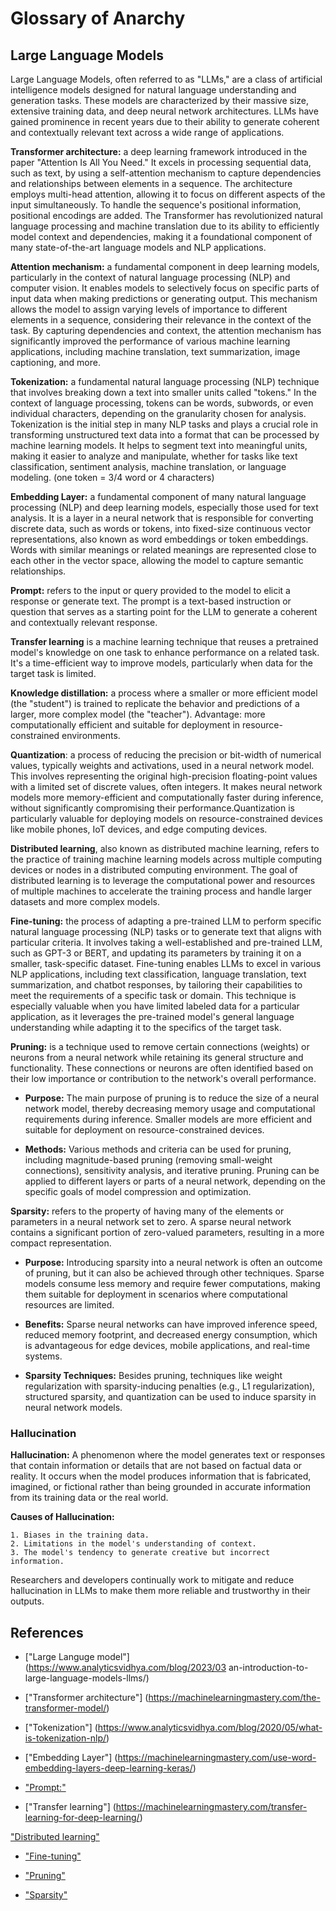 # Glossary of Anarchy

## Large Language Models

Large Language Models, often referred to as "LLMs," are a class of artificial intelligence models designed for natural language understanding and generation tasks. These models are characterized by their massive size, extensive training data, and deep neural network architectures. LLMs have gained prominence in recent years due to their ability to generate coherent and contextually relevant text across a wide range of applications.

**Transformer architecture:** a deep learning framework introduced in the paper "Attention Is All You Need." It excels in processing sequential data, such as text, by using a self-attention mechanism to capture dependencies and relationships between elements in a sequence. The architecture employs multi-head attention, allowing it to focus on different aspects of the input simultaneously. To handle the sequence's positional information, positional encodings are added. The Transformer has revolutionized natural language processing and machine translation due to its ability to efficiently model context and dependencies, making it a foundational component of many state-of-the-art language models and NLP applications.

**Attention mechanism:** a fundamental component in deep learning models, particularly in the context of natural language processing (NLP) and computer vision. It enables models to selectively focus on specific parts of input data when making predictions or generating output. This mechanism allows the model to assign varying levels of importance to different elements in a sequence, considering their relevance in the context of the task. By capturing dependencies and context, the attention mechanism has significantly improved the performance of various machine learning applications, including machine translation, text summarization, image captioning, and more.

**Tokenization:** a fundamental natural language processing (NLP) technique that involves breaking down a text into smaller units called "tokens." In the context of language processing, tokens can be words, subwords, or even individual characters, depending on the granularity chosen for analysis. Tokenization is the initial step in many NLP tasks and plays a crucial role in transforming unstructured text data into a format that can be processed by machine learning models. It helps to segment text into meaningful units, making it easier to analyze and manipulate, whether for tasks like text classification, sentiment analysis, machine translation, or language modeling. (one token = 3/4 word or 4 characters)

**Embedding Layer:** a fundamental component of many natural language processing (NLP) and deep learning models, especially those used for text analysis. It is a layer in a neural network that is responsible for converting discrete data, such as words or tokens, into fixed-size continuous vector representations, also known as word embeddings or token embeddings. Words with similar meanings or related meanings are represented close to each other in the vector space, allowing the model to capture semantic relationships.

**Prompt:** refers to the input or query provided to the model to elicit a response or generate text. The prompt is a text-based instruction or question that serves as a starting point for the LLM to generate a coherent and contextually relevant response.

**Transfer learning** is a machine learning technique that reuses a pretrained model's knowledge on one task to enhance performance on a related task. It's a time-efficient way to improve models, particularly when data for the target task is limited.

**Knowledge distillation:** a process where a smaller or more efficient model (the "student") is trained to replicate the behavior and predictions of a larger, more complex model (the "teacher"). Advantage: more computationally efficient and suitable for deployment in resource-constrained environments.

**Quantization**: a process of reducing the precision or bit-width of numerical values, typically weights and activations, used in a neural network model. This involves representing the original high-precision floating-point values with a limited set of discrete values, often integers.
It makes neural network models more memory-efficient and computationally faster during inference, without significantly compromising their performance.Quantization is particularly valuable for deploying models on resource-constrained devices like mobile phones, IoT devices, and edge computing devices.

**Distributed learning**, also known as distributed machine learning, refers to the practice of training machine learning models across multiple computing devices or nodes in a distributed computing environment. The goal of distributed learning is to leverage the computational power and resources of multiple machines to accelerate the training process and handle larger datasets and more complex models.

**Fine-tuning:** the process of adapting a pre-trained LLM to perform specific natural language processing (NLP) tasks or to generate text that aligns with particular criteria. It involves taking a well-established and pre-trained LLM, such as GPT-3 or BERT, and updating its parameters by training it on a smaller, task-specific dataset. Fine-tuning enables LLMs to excel in various NLP applications, including text classification, language translation, text summarization, and chatbot responses, by tailoring their capabilities to meet the requirements of a specific task or domain. This technique is especially valuable when you have limited labeled data for a particular application, as it leverages the pre-trained model's general language understanding while adapting it to the specifics of the target task.

**Pruning:** is a technique used to remove certain connections (weights) or neurons from a neural network while retaining its general structure and functionality. These connections or neurons are often identified based on their low importance or contribution to the network's overall performance.

- **Purpose:** The main purpose of pruning is to reduce the size of a neural network model, thereby decreasing memory usage and computational requirements during inference. Smaller models are more efficient and suitable for deployment on resource-constrained devices.

- **Methods:** Various methods and criteria can be used for pruning, including magnitude-based pruning (removing small-weight connections), sensitivity analysis, and iterative pruning. Pruning can be applied to different layers or parts of a neural network, depending on the specific goals of model compression and optimization.

**Sparsity:** refers to the property of having many of the elements or parameters in a neural network set to zero. A sparse neural network contains a significant portion of zero-valued parameters, resulting in a more compact representation.

- **Purpose:** Introducing sparsity into a neural network is often an outcome of pruning, but it can also be achieved through other techniques. Sparse models consume less memory and require fewer computations, making them suitable for deployment in scenarios where computational resources are limited.

- **Benefits:** Sparse neural networks can have improved inference speed, reduced memory footprint, and decreased energy consumption, which is advantageous for edge devices, mobile applications, and real-time systems.

- **Sparsity Techniques:** Besides pruning, techniques like weight regularization with sparsity-inducing penalties (e.g., L1 regularization), structured sparsity, and quantization can be used to induce sparsity in neural network models.

### Hallucination

**Hallucination:** A phenomenon where the model generates text or responses that contain information or details that are not based on factual data or reality. It occurs when the model produces information that is fabricated, imagined, or fictional rather than being grounded in accurate information from its training data or the real world.

**Causes of Hallucination:**

    1. Biases in the training data.
    2. Limitations in the model's understanding of context.
    3. The model's tendency to generate creative but incorrect information.

Researchers and developers continually work to mitigate and reduce hallucination in LLMs to make them more reliable and trustworthy in their outputs.

## References
- ["Large Languge model"] (https://www.analyticsvidhya.com/blog/2023/03 an-introduction-to-large-language-models-llms/)

- ["Transformer architecture"] (https://machinelearningmastery.com/the-transformer-model/)

- ["Tokenization"] (https://www.analyticsvidhya.com/blog/2020/05/what-is-tokenization-nlp/)

- ["Embedding Layer"] (https://machinelearningmastery.com/use-word-embedding-layers-deep-learning-keras/)

- ["Prompt:"](https://machinelearningmastery.com/a-gentle-introduction-to-prompt-engineering/)

- ["Transfer learning"] (https://machinelearningmastery.com/transfer-learning-for-deep-learning/)

["Distributed learning"](https://cs.brown.edu/people/acrotty/pubs/Galakatos2017_ReferenceWorkEntry_DistributedMachineLearning.pdf)

- ["Fine-tuning"](https://intellipaat.com/blog/fine-tuning/)

- ["Pruning"](https://opendatascience.com/what-is-pruning-in-machine-learning/)

- ["Sparsity"](https://arxiv.org/abs/2102.00554)
